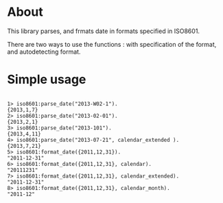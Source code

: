 # About

This library parses, and frmats date in formats specified in ISO8601.

There are two ways to use the functions : with specification of the format, and autodetecting format.

# Simple usage
<pre><code>
1> iso8601:parse_date("2013-W02-1").
{2013,1,7}
2> iso8601:parse_date("2013-02-01").
{2013,2,1}
3> iso8601:parse_date("2013-101").
{2013,4,11}
4> iso8601:parse_date("2013-07-21", calendar_extended ).
{2013,7,21}
5> iso8601:format_date({2011,12,31}).
"2011-12-31"
6> iso8601:format_date({2011,12,31}, calendar).
"20111231"
7> iso8601:format_date({2011,12,31}, calendar_extended).
"2011-12-31"
8> iso8601:format_date({2011,12,31}, calendar_month).
"2011-12"
</pre></code>
